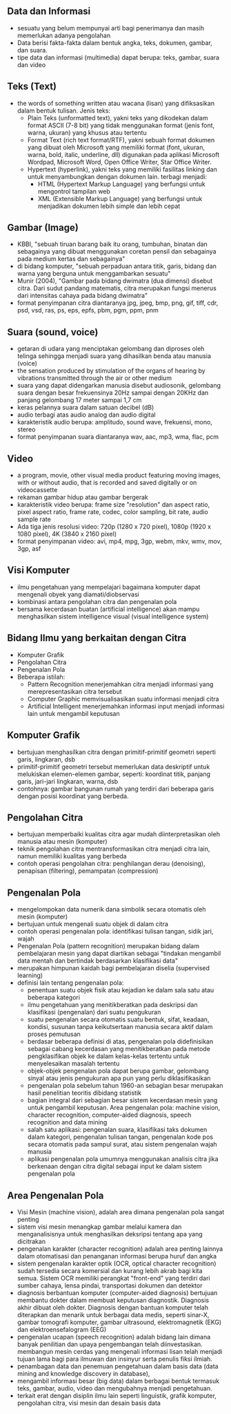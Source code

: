 ## Data dan Informasi
- sesuatu yang belum mempunyai arti bagi penerimanya dan masih memerlukan adanya pengolahan
- Data berisi fakta-fakta dalam bentuk angka, teks, dokumen, gambar, dan suara. 
- tipe data dan informasi (multimedia) dapat berupa: teks, gambar, suara dan video

## Teks (Text)
- the words of something written atau wacana (lisan) yang difiksasikan dalam bentuk tulisan. Jenis teks:
  - Plain Teks (unformatted text), yakni teks yang dikodekan dalam format ASCII (7-8 bit) yang tidak menggunakan format (jenis font, warna, ukuran) yang khusus atau tertentu
  - Format Text (rich text format/RTF), yakni sebuah format dokumen yang dibuat oleh Microsoft yang memiliki format (font, ukuran, warna, bold, italic, underline, dll) digunakan pada aplikasi Microsoft Wordpad, Microsoft Word, Open Office Writer, Star Office Writer.
  - Hypertext (hyperlink), yakni teks yang memiliki fasilitas linking dan untuk menyambungkan dengan dokumen lain. terbagi menjadi:
    - HTML (Hypertext Markup Language) yang berfungsi untuk mengontrol tampilan web
	- XML (Extensible Markup Language) yang berfungsi untuk menjadikan dokumen lebih simple dan lebih cepat
	
## Gambar (Image)
- KBBI, "sebuah tiruan barang baik itu orang, tumbuhan, binatan dan sebagainya yang dibuat menggunakan coretan pensil dan sebagainya pada medium kertas dan sebagainya"
- di bidang komputer, "sebuah perpaduan antara titik, garis, bidang dan warna yang berguna untuk menggambarkan sesuatu"
- Munir (2004), "Gambar pada bidang dwimatra (dua dimensi) disebut citra. Dari sudut pandang matematis, citra merupakan fungsi menerus dari intensitas cahaya pada bidang dwimatra"
- format penyimpanan citra diantaranya jpg, jpeg, bmp, png, gif, tiff, cdr, psd, vsd, ras, ps, eps, epfs, pbm, pgm, ppm, pnm

## Suara (sound, voice)
- getaran di udara yang menciptakan gelombang dan diproses oleh telinga sehingga menjadi suara yang dihasilkan benda atau manusia (voice)
- the sensation produced by stimulation of the organs of hearing by vibrations transmitted through the air or other medium
- suara yang dapat didengarkan manusia disebut audiosonik, gelombang suara dengan besar frekuensinya 20Hz sampai dengan 20KHz dan panjang gelombang 17 meter sampai 1,7 cm
- keras pelannya suara dalam satuan decibel (dB)
- audio terbagi atas audio analog dan audio digital
- karakteristik audio berupa: amplitudo, sound wave, frekuensi, mono, stereo
- format penyimpanan suara diantaranya wav, aac, mp3, wma, flac, pcm

## Video
- a program, movie, other visual media product featuring moving images, with or without audio, that is recorded and saved digitally or on videocassette
- rekaman gambar hidup atau gambar bergerak
- karakteristik video berupa: frame size "resolution" dan aspect ratio, pixel aspect ratio, frame rate, codec, color sampling, bit rate, audio sample rate
- Ada tiga jenis resolusi video: 720p (1280 x 720 pixel), 1080p (1920 x 1080 pixel), 4K (3840 x 2160 pixel)
- format penyimpanan video: avi, mp4, mpg, 3gp, webm, mkv, wmv, mov, 3gp, asf

## Visi Komputer
- ilmu pengetahuan yang mempelajari bagaimana komputer dapat mengenali obyek yang diamati/diobservasi
- kombinasi antara pengolahan citra dan pengenalan pola
- bersama kecerdasan buatan (artificial intelligence) akan mampu menghasilkan sistem intelligence visual (visual intelligence system) 

## Bidang Ilmu yang berkaitan dengan Citra
- Komputer Grafik
- Pengolahan Citra
- Pengenalan Pola 
- Beberapa istilah:
  - Pattern Recognition menerjemahkan citra menjadi informasi yang merepresentasikan citra tersebut
  - Computer Graphic memvisualisasikan suatu informasi menjadi citra
  - Artificial Intelligent menerjemahkan informasi input menjadi informasi lain untuk mengambil keputusan
  
## Komputer Grafik
- bertujuan menghasilkan citra dengan primitif-primitif geometri seperti garis, lingkaran, dsb
- primitif-primitif geometri tersebut memerlukan data deskriptif untuk melukiskan elemen-elemen gambar, seperti: koordinat titik, panjang garis, jari-jari lingkaran, warna, dsb
- contohnya: gambar bangunan rumah yang terdiri dari beberapa garis dengan posisi koordinat yang berbeda.

## Pengolahan Citra
- bertujuan memperbaiki kualitas citra agar mudah diinterpretasikan oleh manusia atau mesin (komputer)
- teknik pengolahan citra mentransformasikan citra menjadi citra lain, namun memiliki kualitas yang berbeda
- contoh operasi pengolahan citra: penghilangan derau (denoising), penapisan (filtering), pemampatan (compression)

## Pengenalan Pola
- mengelompokan data numerik dana simbolik secara otomatis oleh mesin (komputer)
- bertujuan untuk mengenali suatu objek di dalam citra
- contoh operasi pengenalan pola: identifikasi tulisan tangan, sidik jari, wajah
- Pengenalan Pola (pattern recognition) merupakan bidang dalam pembelajaran mesin yang dapat diartikan sebagai "tindakan mengambil data mentah dan bertindak berdasarkan klasifikasi data"
- merupakan himpunan kaidah bagi pembelajaran diselia (supervised learning)
- definisi lain tentang pengenalan pola:
  - penentuan suatu objek fisik atau kejadian ke dalam sala satu atau beberapa kategori
  - ilmu pengetahuan yang menitikberatkan pada deskripsi dan klasifikasi (pengenalan) dari suatu pengukuran
  - suatu pengenalan secara otomatis suatu bentuk, sifat, keadaan, kondisi, susunan tanpa keikutsertaan manusia secara aktif dalam proses pemutusan
  - berdasar beberapa definisi di atas, pengenalan pola didefinisikan sebagai cabang kecerdasan yang menitikberatkan pada metode pengklasifikan objek ke dalam kelas-kelas tertentu untuk menyelesaikan masalah tertentu
  - objek-objek pengenalan pola dapat berupa gambar, gelombang sinyal atau jenis pengukuran apa pun yang perlu diklasifikasikan
  - pengenalan pola sebelum tahun 1960-an sebagian besar merupakan hasil penelitian teoritis dibidang statistik
  - bagian integral dari sebagian besar sistem kecerdasan mesin yang untuk pengambil keputusan. Area pengenalan pola: machine vision, character recognition, computer-aided diagnosis, speech recognition and data mining
  - salah satu aplikasi: pengenalan suara, klasifikasi taks dokumen dalam kategori, pengenalan tulisan tangan, pengenalan kode pos secara otomatis pada sampul surat, atau sistem pengenalan wajah manusia
  - aplikasi pengenalan pola umumnya menggunakan analisis citra jika berkenaan dengan citra digital sebagai input ke dalam sistem pengenalan pola

## Area Pengenalan Pola
- Visi Mesin (machine vision), adalah area dimana pengenalan pola sangat penting
- sistem visi mesin menangkap gambar melalui kamera dan menganalisisnya untuk menghasilkan deksripsi tentang apa yang dicitrakan
- pengenalan karakter (character recognition) adalah area penting lainnya dalam otomatisasi dan penanganan informasi berupa huruf dan angka
- sistem pengenalan karakter optik (OCR, optical character recognition) sudah tersedia secara komersial dan kurang lebih akrab bagi kita semua. Sistem OCR memiliki perangkat "front-end" yang terdiri dari sumber cahaya, lensa pindai, transportasi dokumen dan detektor
- diagnosis berbantuan komputer (computer-aided diagnosis) bertujuan membantu dokter dalam membuat keputusan diagnostik. Diagnosis akhir dibuat oleh dokter. Diagnosis dengan bantuan komputer telah diterapkan dan menarik untuk berbagai data medis, seperti sinar-X, gambar tomografi komputer, gambar ultrasound, elektromagnetik (EKG) dan elektroensefalogram (EEG)
- pengenalan ucapan (speech recognition) adalah bidang lain dimana banyak penilitian dan upaya pengembangan telah diinvestasikan. membangun mesin cerdas yang mengenali informasi lisan telah menjadi tujuan lama bagi para ilmuwan dan insinyur serta penulis fiksi ilmiah. 
- penambagan data dan penemuan pengetahuan dalam basis data (data mining and knowledge discovery in database), 
- mengambil informasi besar (big data) dalam berbagai bentuk termasuk teks, gambar, audio, video dan mengubahnya menjadi pengetahuan.
- terkait erat dengan disiplin ilmu lain seperti linguistik, grafik komputer, pengolahan citra, visi mesin dan desain basis data